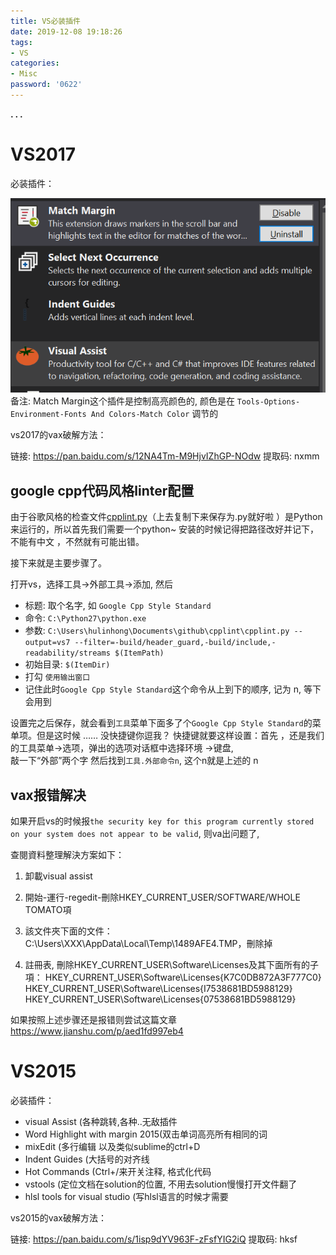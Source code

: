 ```yaml
---
title: VS必装插件
date: 2019-12-08 19:18:26
tags:
- VS
categories:
- Misc
password: '0622'
---
```




**. . .**<!-- more -->

# VS2017

必装插件：

![](/img/vs_install_exts_vax/vs2017_exts.png)
备注: Match Margin这个插件是控制高亮颜色的, 颜色是在 `Tools-Options-Environment-Fonts And Colors-Match Color` 调节的

vs2017的vax破解方法：

链接: https://pan.baidu.com/s/12NA4Tm-M9HjvIZhGP-NOdw 提取码: nxmm 


## google cpp代码风格linter配置

由于谷歌风格的检查文件[cpplint.py](https://github.com/google/styleguide/blob/gh-pages/cpplint/cpplint.py)（上去复制下来保存为.py就好啦 ）是Python来运行的，所以首先我们需要一个python~
安装的时候记得把路径改好并记下，不能有中文 ，不然就有可能出错。

接下来就是主要步骤了。

打开vs，选择工具->外部工具->添加, 然后

- 标题: 取个名字, 如 `Google Cpp Style Standard`
- 命令: `C:\Python27\python.exe`
- 参数: `C:\Users\hulinhong\Documents\github\cpplint\cpplint.py --output=vs7 --filter=-build/header_guard,-build/include,-readability/streams $(ItemPath)`
- 初始目录: `$(ItemDir)`
- 打勾 `使用输出窗口`
- 记住此时`Google Cpp Style Standard`这个命令从上到下的顺序, 记为 n, 等下会用到

设置完之后保存，就会看到`工具`菜单下面多了个`Google Cpp Style Standard`的菜单项。但是这时候 …… 没快捷键你逗我？
快捷键就要这样设置：首先 ，还是我们的工具菜单->选项，弹出的选项对话框中选择环境 ->键盘,  
敲一下“外部”两个字 然后找到`工具.外部命令n`, 这个n就是上述的 n


## vax报错解决

如果开启vs的时候报`the security key for this program currently stored on your system does not appear to be valid`, 则va出问题了, 

查閱資料整理解決方案如下：

1. 卸載visual assist

2. 開始-運行-regedit-刪除HKEY_CURRENT_USER/SOFTWARE/WHOLE TOMATO項

3. 該文件夾下面的文件： C:\Users\XXX\AppData\Local\Temp\1489AFE4.TMP，刪除掉

4. 註冊表, 刪除HKEY_CURRENT_USER\Software\Licenses及其下面所有的子項：
HKEY_CURRENT_USER\Software\Licenses\{K7C0DB872A3F777C0}
HKEY_CURRENT_USER\Software\Licenses\{I7538681BD5988129}
HKEY_CURRENT_USER\Software\Licenses\{07538681BD5988129}


如果按照上述步骤还是报错则尝试这篇文章 https://www.jianshu.com/p/aed1fd997eb4


# VS2015

必装插件：

- visual Assist (各种跳转,各种..无敌插件
- Word Highlight with margin 2015(双击单词高亮所有相同的词
- mixEdit (多行编辑 以及类似sublime的ctrl+D
- Indent Guides (大括号的对齐线
- Hot Commands (Ctrl+/来开关注释, 格式化代码
- vstools (定位文档在solution的位置, 不用去solution慢慢打开文件翻了
- hlsl tools for visual studio (写hlsl语言的时候才需要

vs2015的vax破解方法：

链接: https://pan.baidu.com/s/1isp9dYV963F-zFsfYIG2iQ 提取码: hksf 

